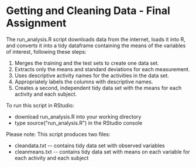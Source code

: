 # Getting and Cleaning Data - Final Assignment

The run_analysis.R script downloads data from the internet, loads it into R, and converts it into a tidy dataframe containing the means of the variables of interest, following these steps:

1. Merges the training and the test sets to create one data set.
2. Extracts only the means and standard deviations for each measurement.
3. Uses descriptive activity names for the activities in the data set.
4. Appropriately labels the columns with descriptive names.
5. Creates a second, independent tidy data set with the means for each activity and each subject.

To run this script in RStudio:
* download run_analysis.R into your working directory
* type source("run_analysis.R") in the RStudio console

Please note: This script produces two files:
* cleandata.txt -- contains tidy data set with observed variables
* cleanmeans.txt -- contains tidy data set with means on each variable for each activity and each subject




